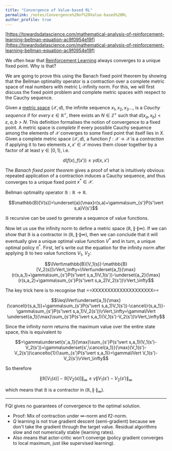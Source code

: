 ```yaml
---
title: "Convergence of Value-based RL"
permalink: /notes/Convergence%20of%20Value-based%20RL
author_profile: true
---
```


[https://towardsdatascience.com/mathematical-analysis-of-reinforcement-learning-bellman-equation-ac9f0954e19f](https://towardsdatascience.com/mathematical-analysis-of-reinforcement-learning-bellman-equation-ac9f0954e19f)

We often hear that [Reinforcement Learning](Website/_pages/notes/Reinforcement%20Learning.md) always converges to a unique fixed point. Why is that?

We are going to prove this using the Banach fixed point theorem by showing that the Bellman optimality operator is a contraction over a complete metric space of real numbers with metric L-infinity norm. For this, we will first discuss the fixed point problem and complete metric spaces with respect to the Cauchy sequence.

Given a [metric space](Sets%20and%20spaces) $(\mathcal{X}, d)$, the infinite sequence $x_1,x_2,x_3...,$ is a *Cauchy sequence* if for *every* $\varepsilon\in\mathbb{R}^+$, there exists an $N\in\mathbb{Z}^+$ such that $d(x_a,x_b)<\varepsilon,a,b>N$. This definition formalises the notion of convergence to a fixed point. A metric space is *complete* if every possible Cauchy sequence among the elements of $\mathcal{X}$ converges to some fixed point that itself lies in $X$. Given a complete metric space $(\mathcal{X},d)$, a function $f:\mathcal{X}\rightarrow \mathcal{X}$ is a *contraction* if applying it to two elements $x,x'\in\mathcal{X}$ moves them closer together by a factor of at least $\gamma\in[0,1)$, i.e.

$$d(f(x),f(x'))\leq\gamma d(x,x')$$

The *Banach fixed point theorem* gives a proof of what is intuitively obvious: repeated application of a contraction induces a Cauchy sequence, and thus converges to a unique fixed point $x^\ast\in\mathcal{X}$.

Bellman optimality operator $\mathbb{B}:\mathbb{R}\rightarrow\mathbb{R}$.

$$\mathbb{B}[V(s)]=\underset{a}{\max}r(s,a)+\gamma\sum_{s'}P(s'\vert s,a)V(s')$$

$\mathbb{B}$ recursive can be used to generate a sequence of value functions. 

Now let us use the infinity norm to define a metric space $(\mathbb{R},\lVert\cdot\rVert\infty)$. If we can show that $\mathbb{B}$ is a contractor in $(\mathbb{R},\lVert\cdot\rVert\infty)$, then we can conclude that it will eventually give a unique optimal value function $V^\ast$ and in turn, a unique optimal policy $\pi^\ast$. First, let's write out the equation for the infinity norm after applying $\mathbb{B}$ to two value functions $V_1$, $V_2$:

$$\lVert\mathbb{B}[V_1(s)]-\mathbb{B}[V_2(s)]\rVert_\infty=\lVert\underset{a_1}{\max}(r(s,a_1)+\gamma\sum_{s'}P(s'\vert s,a_1)V_1(s'))-\underset{a_2}{\max}(r(s,a_2)+\gamma\sum_{s'}P(s'\vert s,a_2)V_2(s'))\rVert_\infty$$

The key trick here is to recognise that ==XXXXXXXXXXXXXXXXXXXX==

$$\leq\lVert\underset{a_1}{\max}(\cancel{r(s,a_1)}+\gamma\sum_{s'}P(s'\vert s,a_1)V_1(s'))-\cancel{r(s,a_1)}-\gamma\sum_{s'}P(s'\vert s,a_1)V_2(s'))\rVert_\infty=\gamma\lVert \underset{a_1}{\max}\sum_{s'}P(s'\vert s,a_1)(V_1(s')-V_2(s'))\rVert_\infty$$

Since the infinity norm returns the maximum value over the entire state space, this is equivalent to

$$=\gamma\underset{s',a_1}{\max}\sum_{s'}P(s'\vert s,a_1)(V_1(s')-V_2(s'))=\gamma\underset{s',\cancel{a_1}}{\max}(V_1(s')-V_2(s'))\cancelto{1}{\sum_{s'}P(s'\vert s,a_1)}=\gamma\lVert V_1(s')-V_2(s')\rVert_\infty$$

So therefore

$$\lVert\mathbb{B}[V_1(s)]-\mathbb{B}[V_2(s)]\rVert_\infty\leq\gamma\lVert V_1(s')-V_2(s')\rVert_\infty$$

which means that $\mathbb{B}$ is a contractor in $(\mathbb{R},\lVert\cdot\rVert_\infty)$.


---

FQI gives no guarantees of convergence to the optimal solution.
- Proof: Mix of contraction under $\infty$-norm and $\ell 2$-norm.
- $Q$ learning is not true gradient descent (semi-gradient) because we don't take the gradient through the target value. Residual algorithms slow and not numerically stable (learning rates).
- Also means that actor-critic won't converge (policy gradient converges to local maximum, just like supervised learning).